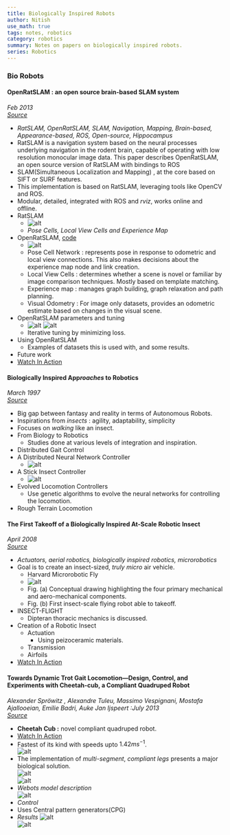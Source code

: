 ```yaml
---
title: Biologically Inspired Robots
author: Nitish
use_math: true
tags: notes, robotics
category: robotics
summary: Notes on papers on biologically inspired robots.
series: Robotics
---
```


### **Bio Robots**

#### **OpenRatSLAM : an open source brain-based SLAM system**   
*Feb 2013*   
[*Source*](http://static.springer.com/sgw/documents/1388513/application/pdf/10-3.pdf)    

* *RatSLAM, OpenRatSLAM, SLAM, Navigation, Mapping, Brain-based, Appearance-based, ROS, Open-source, Hippocampus*
* RatSLAM is a navigation system based on the neural processes underlying navigation in the rodent brain, capable of operating with low resolution monocular image data. This paper describes OpenRatSLAM, an open source version of RatSLAM with bindings to ROS   
* SLAM(Simultaneous Localization and Mapping) , at the core based on SIFT or SURF features.
* This implementation is based on RatSLAM, leveraging tools like OpenCV and ROS. 
* Modular, detailed, integrated with ROS and *rviz*, works online and offline.
* RatSLAM
    * ![alt](/images/papers/ratSlam1.jpg)
    * *Pose Cells, Local View Cells and Experience Map*
* OpenRatSLAM, [code](https://code.google.com/archive/p/ratslam)
    * ![alt](/images/papers/ratSlam2.jpg)
    * Pose Cell Network : represents pose in response to odometric and local view connections. This also makes decisions about the experience map node and link creation.
    * Local View Cells : determines whether a scene is novel or familiar by image comparison techniques. Mostly based on template matching.
    * Experience map : manages graph building, graph relaxation and path planning.
    * Visual Odometry : For image only datasets, provides an odometric estimate based on changes in the visual scene. 
* OpenRatSLAM parameters and tuning
    * ![alt](/images/papers/ratSlam3.jpg) ![alt](/images/papers/ratSlam4.jpg)
    * Iterative tuning by minimizing loss.
* Using OpenRatSLAM
    * Examples of datasets this is used with, and some results.
* Future work
* [Watch In Action](https://www.youtube.com/watch?v=-0XSUi69Yvs)
    
#### **Biologically Inspired App*roaches* to Robotics**   
*March 1997*   
[*Source*](http://pdfs.semanticscholar.org/501b/9eb3c085a66abe4bdd56043fc802c21d0526.pdf)   

* Big gap between fantasy and reality in terms of Autonomous Robots.
* Inspirations from *insects* : agility, adaptability, simplicity
* Focuses on *walking* like an insect.
* From Biology to Robotics
    * Studies done at various levels of integration and inspiration.
* Distributed Gait Control
* A Distributed Neural Network Controller
    * ![alt](/images/papers/bioRobots1.jpg)
* A Stick Insect Controller
    * ![alt](/images/papers/bioRobots2.jpg)
* Evolved Locomotion Controllers
    * Use genetic algorithms to evolve the neural networks for controlling the locomotion.
* Rough Terrain Locomotion

#### **The First Takeoff of a Biologically Inspired At-Scale Robotic Insect**   
*April 2008*   
[*Source*](http://www.micro.seas.harvard.edu/papers/TRO08_Wood.pdf)    

* *Actuators, aerial robotics, biologically inspired robotics, microrobotics*
* Goal is to create an insect-sized, *truly micro* air vehicle.
    * Harvard Microrobotic Fly
    * ![alt](/images/papers/insect1.jpg)
    * Fig. (a) Conceptual drawing highlighting the four primary mechanical and aero-mechanical components.   
    * Fig. (b) First insect-scale flying robot able to takeoff.
* INSECT-FLIGHT
    * Dipteran thoracic mechanics is discussed.
* Creation of a Robotic Insect
    * Actuation
        * Using peizoceramic materials.
    * Transmission
    * Airfoils 
* [Watch In Action](https://www.youtube.com/watch?v=olqaMw8bIb8)

#### **Towards Dynamic Trot Gait Locomotion—Design, Control, and Experiments with Cheetah-cub, a Compliant Quadruped Robot**   
*Alexander Spröwitz , Alexandre Tuleu, Massimo Vespignani, Mostafa Ajallooeian, Emilie Badri, Auke Jan Ijspeert :July 2013*   
[*Source*](https://infoscience.epfl.ch/record/184991/files/Draft1sprowitz2013.pdf)    

* **Cheetah Cub :** novel compliant quadruped robot.
* [Watch In Action](https://www.youtube.com/watch?v=_luhn7TLfWU)   
* Fastest of its kind with speeds upto $1.42ms^{-1}$.   
![alt](/images/papers/cheetah1.jpg)   
* The implementation of *multi-segment*, *compliant legs* presents a major biological solution.   
![alt](/images/papers/cheetah2.jpg)   
![alt](/images/papers/cheetah3.jpg)   
* *Webots model description*   
![alt](/images/papers/cheetah4.jpg)   
* *Control* 
* Uses Central pattern generators(CPG)   
* *Results*
![alt](/images/papers/cheetah5.jpg)   
![alt](/images/papers/cheetah6.jpg)   




